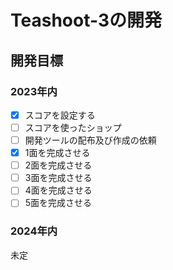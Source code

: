 # Teashoot-3の開発
## 開発目標
### 2023年内
- [x] スコアを設定する
- [ ] スコアを使ったショップ
- [ ] 開発ツールの配布及び作成の依頼
- [x] 1面を完成させる 
- [ ] 2面を完成させる
- [ ] 3面を完成させる
- [ ] 4面を完成させる
- [ ] 5面を完成させる
### 2024年内
未定
